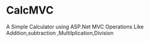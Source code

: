 # CalcMVC
A Simple Calculator using ASP.Net MVC 
Operations Like Addition,subtraction ,Multilplication,Division
